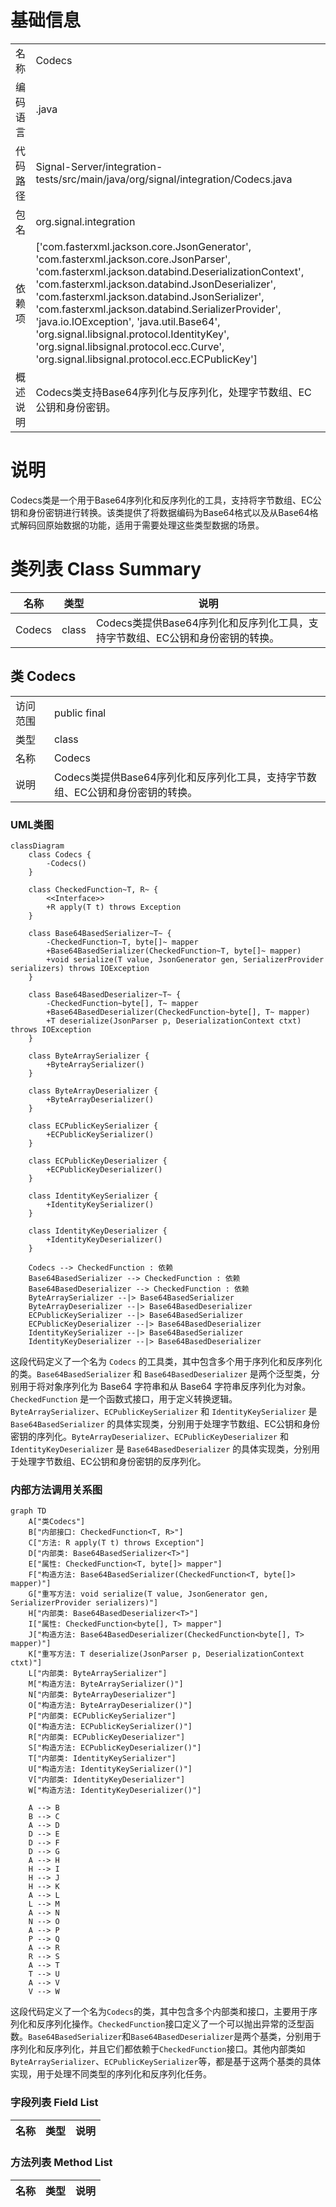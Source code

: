 # 基础信息

|      |      |
|------|------|
| 名称 | Codecs |
| 编码语言 | .java |
| 代码路径 | Signal-Server/integration-tests/src/main/java/org/signal/integration/Codecs.java |
| 包名 | org.signal.integration |
| 依赖项 | ['com.fasterxml.jackson.core.JsonGenerator', 'com.fasterxml.jackson.core.JsonParser', 'com.fasterxml.jackson.databind.DeserializationContext', 'com.fasterxml.jackson.databind.JsonDeserializer', 'com.fasterxml.jackson.databind.JsonSerializer', 'com.fasterxml.jackson.databind.SerializerProvider', 'java.io.IOException', 'java.util.Base64', 'org.signal.libsignal.protocol.IdentityKey', 'org.signal.libsignal.protocol.ecc.Curve', 'org.signal.libsignal.protocol.ecc.ECPublicKey'] |
| 概述说明 | Codecs类支持Base64序列化与反序列化，处理字节数组、EC公钥和身份密钥。 |

# 说明

Codecs类是一个用于Base64序列化和反序列化的工具，支持将字节数组、EC公钥和身份密钥进行转换。该类提供了将数据编码为Base64格式以及从Base64格式解码回原始数据的功能，适用于需要处理这些类型数据的场景。

# 类列表 Class Summary

| 名称   | 类型  | 说明 |
|-------|------|-------------|
| Codecs | class | Codecs类提供Base64序列化和反序列化工具，支持字节数组、EC公钥和身份密钥的转换。 |



## 类 Codecs

|      |      |
|------|------|
| 访问范围 | public final |
| 类型 | class |
| 名称 | Codecs |
| 说明 | Codecs类提供Base64序列化和反序列化工具，支持字节数组、EC公钥和身份密钥的转换。 |


### UML类图

```mermaid
classDiagram
    class Codecs {
        -Codecs()
    }

    class CheckedFunction~T, R~ {
        <<Interface>>
        +R apply(T t) throws Exception
    }

    class Base64BasedSerializer~T~ {
        -CheckedFunction~T, byte[]~ mapper
        +Base64BasedSerializer(CheckedFunction~T, byte[]~ mapper)
        +void serialize(T value, JsonGenerator gen, SerializerProvider serializers) throws IOException
    }

    class Base64BasedDeserializer~T~ {
        -CheckedFunction~byte[], T~ mapper
        +Base64BasedDeserializer(CheckedFunction~byte[], T~ mapper)
        +T deserialize(JsonParser p, DeserializationContext ctxt) throws IOException
    }

    class ByteArraySerializer {
        +ByteArraySerializer()
    }

    class ByteArrayDeserializer {
        +ByteArrayDeserializer()
    }

    class ECPublicKeySerializer {
        +ECPublicKeySerializer()
    }

    class ECPublicKeyDeserializer {
        +ECPublicKeyDeserializer()
    }

    class IdentityKeySerializer {
        +IdentityKeySerializer()
    }

    class IdentityKeyDeserializer {
        +IdentityKeyDeserializer()
    }

    Codecs --> CheckedFunction : 依赖
    Base64BasedSerializer --> CheckedFunction : 依赖
    Base64BasedDeserializer --> CheckedFunction : 依赖
    ByteArraySerializer --|> Base64BasedSerializer
    ByteArrayDeserializer --|> Base64BasedDeserializer
    ECPublicKeySerializer --|> Base64BasedSerializer
    ECPublicKeyDeserializer --|> Base64BasedDeserializer
    IdentityKeySerializer --|> Base64BasedSerializer
    IdentityKeyDeserializer --|> Base64BasedDeserializer
```

这段代码定义了一个名为 `Codecs` 的工具类，其中包含多个用于序列化和反序列化的类。`Base64BasedSerializer` 和 `Base64BasedDeserializer` 是两个泛型类，分别用于将对象序列化为 Base64 字符串和从 Base64 字符串反序列化为对象。`CheckedFunction` 是一个函数式接口，用于定义转换逻辑。`ByteArraySerializer`、`ECPublicKeySerializer` 和 `IdentityKeySerializer` 是 `Base64BasedSerializer` 的具体实现类，分别用于处理字节数组、EC公钥和身份密钥的序列化。`ByteArrayDeserializer`、`ECPublicKeyDeserializer` 和 `IdentityKeyDeserializer` 是 `Base64BasedDeserializer` 的具体实现类，分别用于处理字节数组、EC公钥和身份密钥的反序列化。


### 内部方法调用关系图

```mermaid
graph TD
    A["类Codecs"]
    B["内部接口: CheckedFunction<T, R>"]
    C["方法: R apply(T t) throws Exception"]
    D["内部类: Base64BasedSerializer<T>"]
    E["属性: CheckedFunction<T, byte[]> mapper"]
    F["构造方法: Base64BasedSerializer(CheckedFunction<T, byte[]> mapper)"]
    G["重写方法: void serialize(T value, JsonGenerator gen, SerializerProvider serializers)"]
    H["内部类: Base64BasedDeserializer<T>"]
    I["属性: CheckedFunction<byte[], T> mapper"]
    J["构造方法: Base64BasedDeserializer(CheckedFunction<byte[], T> mapper)"]
    K["重写方法: T deserialize(JsonParser p, DeserializationContext ctxt)"]
    L["内部类: ByteArraySerializer"]
    M["构造方法: ByteArraySerializer()"]
    N["内部类: ByteArrayDeserializer"]
    O["构造方法: ByteArrayDeserializer()"]
    P["内部类: ECPublicKeySerializer"]
    Q["构造方法: ECPublicKeySerializer()"]
    R["内部类: ECPublicKeyDeserializer"]
    S["构造方法: ECPublicKeyDeserializer()"]
    T["内部类: IdentityKeySerializer"]
    U["构造方法: IdentityKeySerializer()"]
    V["内部类: IdentityKeyDeserializer"]
    W["构造方法: IdentityKeyDeserializer()"]

    A --> B
    B --> C
    A --> D
    D --> E
    D --> F
    D --> G
    A --> H
    H --> I
    H --> J
    H --> K
    A --> L
    L --> M
    A --> N
    N --> O
    A --> P
    P --> Q
    A --> R
    R --> S
    A --> T
    T --> U
    A --> V
    V --> W
```

这段代码定义了一个名为`Codecs`的类，其中包含多个内部类和接口，主要用于序列化和反序列化操作。`CheckedFunction`接口定义了一个可以抛出异常的泛型函数。`Base64BasedSerializer`和`Base64BasedDeserializer`是两个基类，分别用于序列化和反序列化，并且它们都依赖于`CheckedFunction`接口。其他内部类如`ByteArraySerializer`、`ECPublicKeySerializer`等，都是基于这两个基类的具体实现，用于处理不同类型的序列化和反序列化任务。

### 字段列表 Field List

| 名称  | 类型  | 说明 |
|-------|-------|------|

### 方法列表 Method List

| 名称  | 类型  | 说明 |
|-------|-------|------|




